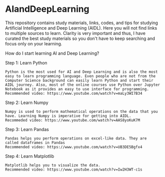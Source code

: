 # AIandDeepLearning
This repository contains study materials, links, codes, and tips for studying Artificial Intelligence and Deep Learning (AIDL).
Here you will not find links to multiple sources to learn. Clarity is very important and thus, I have curated the best study materials so you don't have to keep searching and focus only on your learning.

How do I start learning AI and Deep Learning?

Step 1: Learn Python

    Python is the most used for AI and Deep Learning and is also the most easy to learn programming language. Even people who are not from the Computer Science background can easily learn Python and start their AIDL journey. Also, most of the online courses use Python over Jupyter Notebook as it provides an easy to use interface for programming.
    Recommended video: https://www.youtube.com/watch?v=maLy3WI7B34 

Step 2: Learn Numpy
    
    Numpy is used to perform mathematical operations on the data that you have. Learning Numpy is imperative for getting into AIDL.
    Recommeded video: https://www.youtube.com/watch?v=AAS8yoKuK7M 

Step 3: Learn Pandas
    
    Pandas helps you perform operations on excel-like data. They are called dataframes in Pandas
    Recommended video: https://www.youtube.com/watch?v=UB3DE5Bgfx4
    
Step 4: Learn Matplotlib
    
    Matplotlib helps you to visualize the data.
    Recommended video: https://www.youtube.com/watch?v=Iw2H3WT-c1s
    

